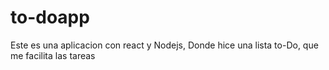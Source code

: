 # to-doapp
Este es una aplicacion con react y Nodejs, Donde hice una lista to-Do, que me facilita las tareas
